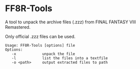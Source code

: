 # FF8R-Tools
A tool to unpack the archive files (.zzz) from FINAL FANTASY VIII Remastered.

Only official .zzz files can be used.

```
Usage: FF8R-Tools [options] file
Options:
   -x            unpack the file
   -l            list the files into a textfile
   -o <path>     output extracted files to path
```
